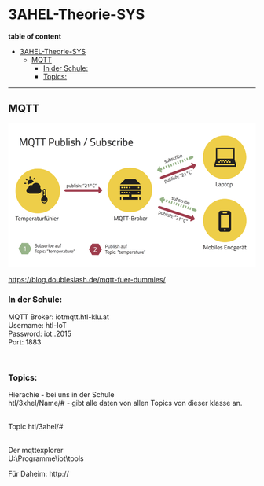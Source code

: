 # 3AHEL-Theorie-SYS

**table of content**
- [3AHEL-Theorie-SYS](#3ahel-theorie-sys)
  - [MQTT](#mqtt)
    - [In der Schule:<br>](#in-der-schule)
    - [Topics:<br>](#topics)
___
## MQTT
![](img/csm_mqtt.png)

https://blog.doubleslash.de/mqtt-fuer-dummies/

### In der Schule:<br>
MQTT Broker: iotmqtt.htl-klu.at<br>
Username: htl-IoT<br>
Password: iot..2015<br>
Port: 1883<br>

<br>

### Topics:<br>
Hierachie - bei uns in der Schule <br>
htl/3xhel/Name/# - gibt alle daten von allen Topics von dieser klasse an.<br>
<br>

Topic htl/3ahel/#

<br>
Der mqttexplorer<br>
U:\Programme\iot\tools

<br>

Für Daheim: http://

